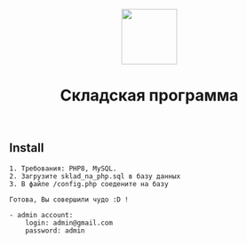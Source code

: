 <p align="center">
    <a href="https://github.com/yiisoft" target="_blank">
        <img src="https://www.php.net//images/logos/new-php-logo.svg" height="100px">
    </a>
    <h1 align="center">Складская программа</h1>
    <br>
</p>

Install
-------------------

```
1. Требования: PHP8, MySQL.
2. Загрузите sklad_na_php.sql в базу данных
3. В файле /config.php соедените на базу

Готова, Вы совершили чудо :D !

- admin account:
    login: admin@gmail.com
    password: admin
    
```

